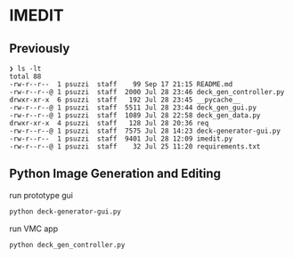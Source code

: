 # IMEDIT

## Previously
```
❯ ls -lt
total 88
-rw-r--r--  1 psuzzi  staff    99 Sep 17 21:15 README.md
-rw-r--r--@ 1 psuzzi  staff  2000 Jul 28 23:46 deck_gen_controller.py
drwxr-xr-x  6 psuzzi  staff   192 Jul 28 23:45 __pycache__
-rw-r--r--@ 1 psuzzi  staff  5511 Jul 28 23:44 deck_gen_gui.py
-rw-r--r--@ 1 psuzzi  staff  1089 Jul 28 22:58 deck_gen_data.py
drwxr-xr-x  4 psuzzi  staff   128 Jul 28 20:36 req
-rw-r--r--@ 1 psuzzi  staff  7575 Jul 28 14:23 deck-generator-gui.py
-rw-r--r--  1 psuzzi  staff  9401 Jul 28 12:09 imedit.py
-rw-r--r--@ 1 psuzzi  staff    32 Jul 25 11:20 requirements.txt
```

## Python Image Generation and Editing

run prototype gui

```bash
python deck-generator-gui.py
```

run VMC app 

```bash
python deck_gen_controller.py
```